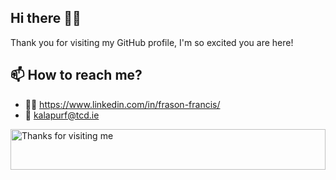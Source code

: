 ## Hi there 👋🏽
Thank you for visiting my GitHub profile, I'm so excited you are here!

## 📫 How to reach me?

- 👨‍💼 https://www.linkedin.com/in/frason-francis/
- 📩 kalapurf@tcd.ie

<img height="65" alt="Thanks for visiting me" width="100%" src="https://raw.githubusercontent.com/BrunnerLivio/brunnerlivio/master/images/marquee.svg" />


